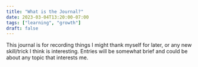 ```yaml
---
title: "What is the Journal?"
date: 2023-03-04T13:20:00-07:00
tags: ["learning", "growth"]
draft: false
---
```

This journal is for recording things I might thank myself for later, or any new skill/trick I think is interesting. Entries will be somewhat brief and could be about any topic that interests me.

